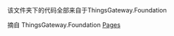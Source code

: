 该文件夹下的代码全部来自于ThingsGateway.Foundation

摘自 ThingsGateway.Foundation [Pages](http://rrqm_home.gitee.io/touchsocket/)


